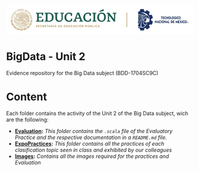 <p align="center">
  <img src="/Images/Title.png" />
</p>

# BigData - Unit 2
Evidence repository for the Big Data subject (BDD-1704SC9C)

# Content
Each folder contains the activity of the Unit 2 of the Big Data subject, wich are the following:
- **[Evaluation](/Unit2/Evaluation):** _This folder contains the `.scala` file of the Evaluatory Practice and the respective documentation in a `README.md` file._
- **[ExpoPractices](/Unit2/ExpoPractices):** _This folder contains all the practices of each clasification topic seen in class and exhibited by our colleagues_
- **[Images](/Images):** _Contains all the images required for the practices and Evaluation_

